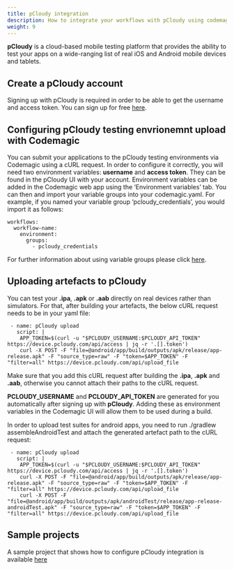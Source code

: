 ```yaml
---
title: pCloudy integration
description: How to integrate your workflows with pCloudy using codemagic.yaml
weight: 9
---
```


**pCloudy** is a cloud-based mobile testing platform that provides the ability to test your apps on a wide-ranging list of real iOS and Android mobile devices and tablets.


## Create a pCloudy account

Signing up with pCloudy is required in order to be able to get the username and access token. You can sign up for free [here](https://www.pcloudy.com/).

## Configuring pCloudy testing envrionemnt upload with Codemagic

You can submit your applications to the pCloudy testing environments via Codemagic using a cURL request. In order to configure it correctly, you will need two environment variables: **username** and **access token**. They can be found in the pCloudy UI with your account. Environment variables can be added in the Codemagic web app using the ‘Environment variables’ tab. You can then and import your variable groups into your codemagic.yaml. For example, if you named your variable group ‘pcloudy_credentials’, you would import it as follows:

```
workflows:
  workflow-name:
    environment:
      groups:
        - pcloudy_credentials

```

For further information about using variable groups please click [here](https://docs.codemagic.io/variables/environment-variable-groups/).

## Uploading artefacts to pCloudy

You can test your **.ipa**, **.apk** or **.aab** directly on real devices rather than simulators. For that, after building your artefacts, the below cURL request needs to be in your yaml file:

```
 - name: pCloudy upload
   script: |      
    APP_TOKEN=$(curl -u "$PCLOUDY_USERNAME:$PCLOUDY_API_TOKEN" https://device.pcloudy.com/api/access | jq -r '.[].token')             
    curl -X POST -F "file=@android/app/build/outputs/apk/release/app-release.apk" -F "source_type=raw" -F "token=$APP_TOKEN" -F "filter=all" https://device.pcloudy.com/api/upload_file
```

Make sure that you add this cURL request after building the **.ipa**, **.apk** and **.aab**, otherwise you cannot attach their paths to the cURL request.
 

 **PCLOUDY_USERNAME** and **PCLOUDY_API_TOKEN** are generated for you automatically after signing up with **pCloudy**. Adding these as environment variables in the Codemagic UI will allow them to be used during a build.

In order to upload test suites for android apps, you need to run ./gradlew assembleAndroidTest and attach the generated artefact path to the cURL request:

```
 - name: pCloudy upload
   script: |      
    APP_TOKEN=$(curl -u "$PCLOUDY_USERNAME:$PCLOUDY_API_TOKEN" https://device.pcloudy.com/api/access | jq -r '.[].token')             
    curl -X POST -F "file=@android/app/build/outputs/apk/release/app-release.apk" -F "source_type=raw" -F "token=$APP_TOKEN" -F "filter=all" https://device.pcloudy.com/api/upload_file
    curl -X POST -F "file=@android/app/build/outputs/apk/androidTest/release/app-release-androidTest.apk" -F "source_type=raw" -F "token=$APP_TOKEN" -F "filter=all" https://device.pcloudy.com/api/upload_file
```

## Sample projects

A sample project that shows how to configure pCloudy integration is available [here](https://github.com/codemagic-ci-cd/codemagic-sample-projects/tree/main/integrations/pcloudy_integration_demo_project)
